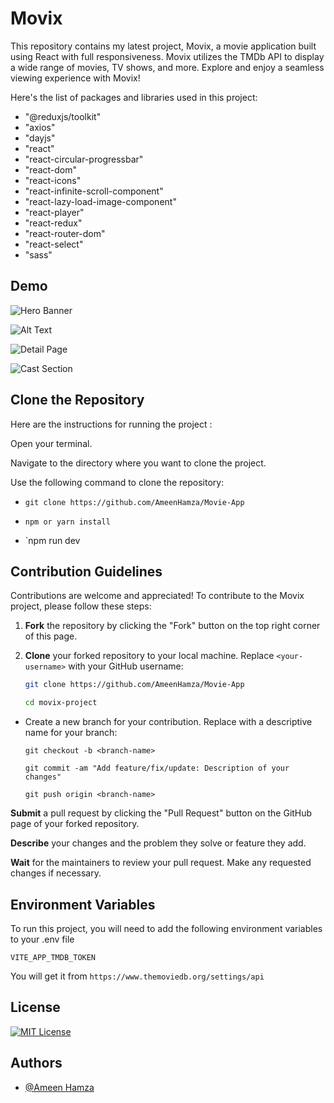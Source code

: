 # Movix

This repository contains my latest project, Movix, a movie application built using React with full responsiveness. Movix utilizes the TMDb API to display a wide range of movies, TV shows, and more. Explore and enjoy a seamless viewing experience with Movix!

Here's the list of packages and libraries used in this project:

- "@reduxjs/toolkit"
- "axios"
- "dayjs"
- "react"
- "react-circular-progressbar"
- "react-dom"
- "react-icons"
- "react-infinite-scroll-component"
- "react-lazy-load-image-component"
- "react-player"
- "react-redux"
- "react-router-dom"
- "react-select"
- "sass"

## Demo

![Hero Banner](https://firebasestorage.googleapis.com/v0/b/shopper-api-storage.appspot.com/o/Screenshot%202024-02-02%20110629.png?alt=media&token=393d2107-d4d3-4cbe-8cc8-53f35d550605)

![Alt Text](https://firebasestorage.googleapis.com/v0/b/shopper-api-storage.appspot.com/o/Screenshot%202024-02-02%20111156.png?alt=media&token=b6df3da1-5ed6-43c1-8008-cfebe8b44604)

![Detail Page](https://firebasestorage.googleapis.com/v0/b/shopper-api-storage.appspot.com/o/Screenshot%202024-02-02%20111241.png?alt=media&token=2f54d188-bcd0-428c-ad10-42deaba87c67)

![Cast Section](https://firebasestorage.googleapis.com/v0/b/shopper-api-storage.appspot.com/o/Screenshot%202024-02-02%20111252.png?alt=media&token=7c709cc2-b71f-48b1-96bc-297f1836e2f7)


## Clone the Repository

Here are the instructions for running the project :

Open your terminal.

Navigate to the directory where you want to clone the project.

Use the following command to clone the repository:

- `git clone https://github.com/AmeenHamza/Movie-App`

- `npm or yarn install`
- `npm run dev

## Contribution Guidelines

Contributions are welcome and appreciated! To contribute to the Movix project, please follow these steps:

1. **Fork** the repository by clicking the "Fork" button on the top right corner of this page.

2. **Clone** your forked repository to your local machine. Replace `<your-username>` with your GitHub username:

   ```bash
   git clone https://github.com/AmeenHamza/Movie-App

   cd movix-project

- Create a new branch for your contribution. Replace <branch-name> with a descriptive name for your branch:

    `git checkout -b <branch-name>`

    `git commit -am "Add feature/fix/update: Description of your   changes"`

    `git push origin <branch-name>`

**Submit** a pull request by clicking the "Pull Request" button on the GitHub page of your forked repository.

**Describe** your changes and the problem they solve or feature they add.

**Wait** for the maintainers to review your pull request. Make any requested changes if necessary.
## Environment Variables

To run this project, you will need to add the following environment variables to your .env file

`VITE_APP_TMDB_TOKEN`



You will get it from `https://www.themoviedb.org/settings/api`
## License

[![MIT License](https://img.shields.io/badge/License-MIT-green.svg)](https://choosealicense.com/licenses/mit/)

## Authors

- [@Ameen Hamza](https://www.github.com/AmeenHamza)

